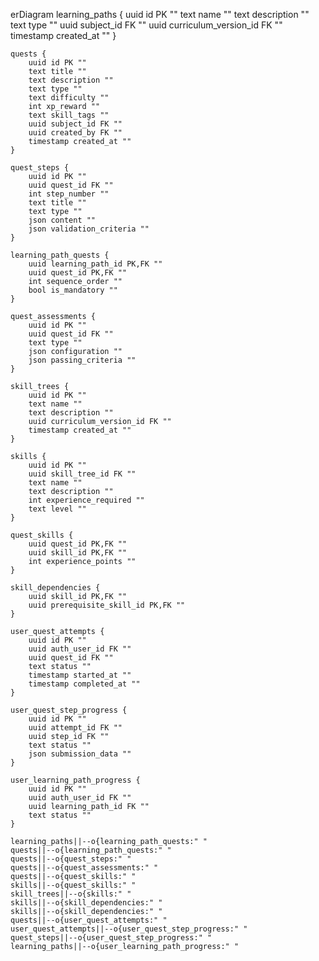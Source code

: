 erDiagram
    learning_paths {
        uuid id PK ""
        text name ""
        text description ""
        text type ""
        uuid subject_id FK ""
        uuid curriculum_version_id FK ""
        timestamp created_at ""
    }

    quests {
        uuid id PK ""
        text title ""
        text description ""
        text type ""
        text difficulty ""
        int xp_reward ""
        text skill_tags ""
        uuid subject_id FK ""
        uuid created_by FK ""
        timestamp created_at ""
    }

    quest_steps {
        uuid id PK ""
        uuid quest_id FK ""
        int step_number ""
        text title ""
        text type ""
        json content ""
        json validation_criteria ""
    }

    learning_path_quests {
        uuid learning_path_id PK,FK ""
        uuid quest_id PK,FK ""
        int sequence_order ""
        bool is_mandatory ""
    }

    quest_assessments {
        uuid id PK ""
        uuid quest_id FK ""
        text type ""
        json configuration ""
        json passing_criteria ""
    }

    skill_trees {
        uuid id PK ""
        text name ""
        text description ""
        uuid curriculum_version_id FK ""
        timestamp created_at ""
    }

    skills {
        uuid id PK ""
        uuid skill_tree_id FK ""
        text name ""
        text description ""
        int experience_required ""
        text level ""
    }

    quest_skills {
        uuid quest_id PK,FK ""
        uuid skill_id PK,FK ""
        int experience_points ""
    }

    skill_dependencies {
        uuid skill_id PK,FK ""
        uuid prerequisite_skill_id PK,FK ""
    }

    user_quest_attempts {
        uuid id PK ""
        uuid auth_user_id FK ""
        uuid quest_id FK ""
        text status ""
        timestamp started_at ""
        timestamp completed_at ""
    }

    user_quest_step_progress {
        uuid id PK ""
        uuid attempt_id FK ""
        uuid step_id FK ""
        text status ""
        json submission_data ""
    }

    user_learning_path_progress {
        uuid id PK ""
        uuid auth_user_id FK ""
        uuid learning_path_id FK ""
        text status ""
    }
    
    learning_paths||--o{learning_path_quests:" "
    quests||--o{learning_path_quests:" "
    quests||--o{quest_steps:" "
    quests||--o{quest_assessments:" "
    quests||--o{quest_skills:" "
    skills||--o{quest_skills:" "
    skill_trees||--o{skills:" "
    skills||--o{skill_dependencies:" "
    skills||--o{skill_dependencies:" "
    quests||--o{user_quest_attempts:" "
    user_quest_attempts||--o{user_quest_step_progress:" "
    quest_steps||--o{user_quest_step_progress:" "
    learning_paths||--o{user_learning_path_progress:" "